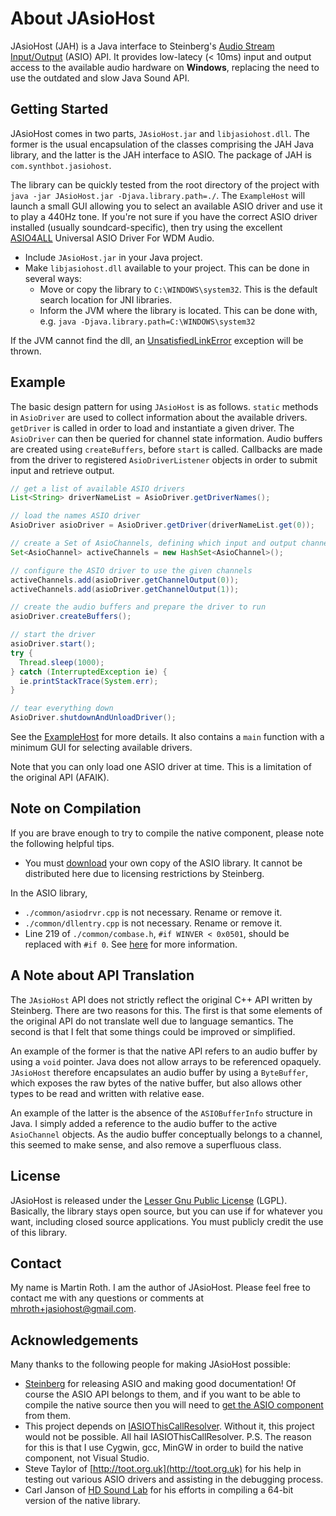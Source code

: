# About JAsioHost
JAsioHost (JAH) is a Java interface to Steinberg's [Audio Stream Input/Output](http://en.wikipedia.org/wiki/Audio_Stream_Input/Output) (ASIO) API. It provides low-latecy (< 10ms) input and output access to the available audio hardware on **Windows**, replacing the need to use the outdated and slow Java Sound API.


## Getting Started
JAsioHost comes in two parts, `JAsioHost.jar` and `libjasiohost.dll`. The former is the usual encapsulation of the classes comprising the JAH Java library, and the latter is the JAH interface to ASIO. The package of JAH is `com.synthbot.jasiohost`.

The library can be quickly tested from the root directory of the project with `java -jar JAsioHost.jar -Djava.library.path=./`. The `ExampleHost` will launch a small GUI allowing you to select an available ASIO driver and use it to play a 440Hz tone. If you're not sure if you have the correct ASIO driver installed (usually soundcard-specific), then try using the excellent [ASIO4ALL](http://www.asio4all.com/) Universal ASIO Driver For WDM Audio.

+ Include `JAsioHost.jar` in your Java project.
+ Make `libjasiohost.dll` available to your project. This can be done in several ways:
  + Move or copy the library to `C:\WINDOWS\system32`. This is the default search location for JNI libraries.
  + Inform the JVM where the library is located. This can be done with, e.g. `java -Djava.library.path=C:\WINDOWS\system32`

If the JVM cannot find the dll, an [UnsatisfiedLinkError](http://docs.oracle.com/javase/1.4.2/docs/api/java/lang/UnsatisfiedLinkError.html) exception will be thrown.


## Example
The basic design pattern for using `JAsioHost` is as follows. `static` methods in `AsioDriver` are used to collect information about the available drivers. `getDriver` is called in order to load and instantiate a given driver. The `AsioDriver` can then be queried for channel state information. Audio buffers are created using `createBuffers`, before `start` is called. Callbacks are made from the driver to registered `AsioDriverListener` objects in order to submit input and retrieve output.

```Java
// get a list of available ASIO drivers
List<String> driverNameList = AsioDriver.getDriverNames();

// load the names ASIO driver
AsioDriver asioDriver = AsioDriver.getDriver(driverNameList.get(0));

// create a Set of AsioChannels, defining which input and output channels will be used
Set<AsioChannel> activeChannels = new HashSet<AsioChannel>();

// configure the ASIO driver to use the given channels
activeChannels.add(asioDriver.getChannelOutput(0));
activeChannels.add(asioDriver.getChannelOutput(1));

// create the audio buffers and prepare the driver to run
asioDriver.createBuffers();

// start the driver
asioDriver.start();
try {
  Thread.sleep(1000);
} catch (InterruptedException ie) {
  ie.printStackTrace(System.err);
}

// tear everything down
AsioDriver.shutdownAndUnloadDriver();
```

See the [ExampleHost](https://github.com/mhroth/jasiohost/blob/master/src/com/synthbot/jasiohost/ExampleHost.java) for more details. It also contains a `main` function with a minimum GUI for selecting available drivers.

Note that you can only load one ASIO driver at time. This is a limitation of the original API (AFAIK).


## Note on Compilation
If you are brave enough to try to compile the native component, please note the following helpful tips.

* You must [download](http://www.steinberg.net/en/company/developer.html) your own copy of the ASIO library. It cannot be distributed here due to licensing restrictions by Steinberg.

In the ASIO library,
* `./common/asiodrvr.cpp` is not necessary. Rename or remove it.
* `./common/dllentry.cpp` is not necessary. Rename or remove it.
* Line 219 of `./common/combase.h`, `#if WINVER < 0x0501`, should be replaced with `#if 0`. See [here](http://osdir.com/ml/audio.portaudio.devel/2006-09/msg00058.html) for more information.


## A Note about API Translation
The `JAsioHost` API does not strictly reflect the original C++ API written by Steinberg. There are two reasons for this. The first is that some elements of the original API do not translate well due to language semantics. The second is that I felt that some things could be improved or simplified.

An example of the former is that the native API refers to an audio buffer by using a `void` pointer. Java does not allow arrays to be referenced opaquely. `JAsioHost` therefore encapsulates an audio buffer by using a `ByteBuffer`, which exposes the raw bytes of the native buffer, but also allows other types to be read and written with relative ease.

An example of the latter is the absence of the `ASIOBufferInfo` structure in Java. I simply added a reference to the audio buffer to the active `AsioChannel` objects. As the audio buffer conceptually belongs to a channel, this seemed to make sense, and also remove a superfluous class.


## License
JAsioHost is released under the [Lesser Gnu Public License](http://www.gnu.org/licenses/lgpl.html) (LGPL). Basically, the library stays open source, but you can use if for whatever you want, including closed source applications. You must publicly credit the use of this library.


## Contact
My name is Martin Roth. I am the author of JAsioHost. Please feel free to contact me with any questions or comments at [mhroth+jasiohost@gmail.com](mailto:mhroth+jasiohost@gmail.com).


## Acknowledgements
Many thanks to the following people for making JAsioHost possible:
* [Steinberg](http://www.steinberg.net/en/home.html) for releasing ASIO and making good documentation! Of course the ASIO API belongs to them, and if you want to be able to compile the native source then you will need to [get the ASIO component](http://www.steinberg.net/en/company/3rd_party_developer.html) from them.
* This project depends on [IASIOThisCallResolver](http://www.audiomulch.com/~rossb/code/calliasio/). Without it, this project would not be possible. All hail IASIOThisCallResolver. P.S. The reason for this is that I use Cygwin, gcc, MinGW in order to build the native component, not Visual Studio.
* Steve Taylor of [http://toot.org.uk](http://toot.org.uk) for his help in testing out various ASIO drivers and assisting in the debugging process.
* Carl Janson of [HD Sound Lab](hdsoundlab.com) for his efforts in compiling a 64-bit version of the native library.